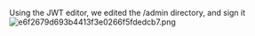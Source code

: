 Using the JWT editor, we edited the /admin directory, and sign it  
![e6f2679d693b4413f3e0266f5fdedcb7.png](:/4699a50054c14523b79335078ca15c24)
